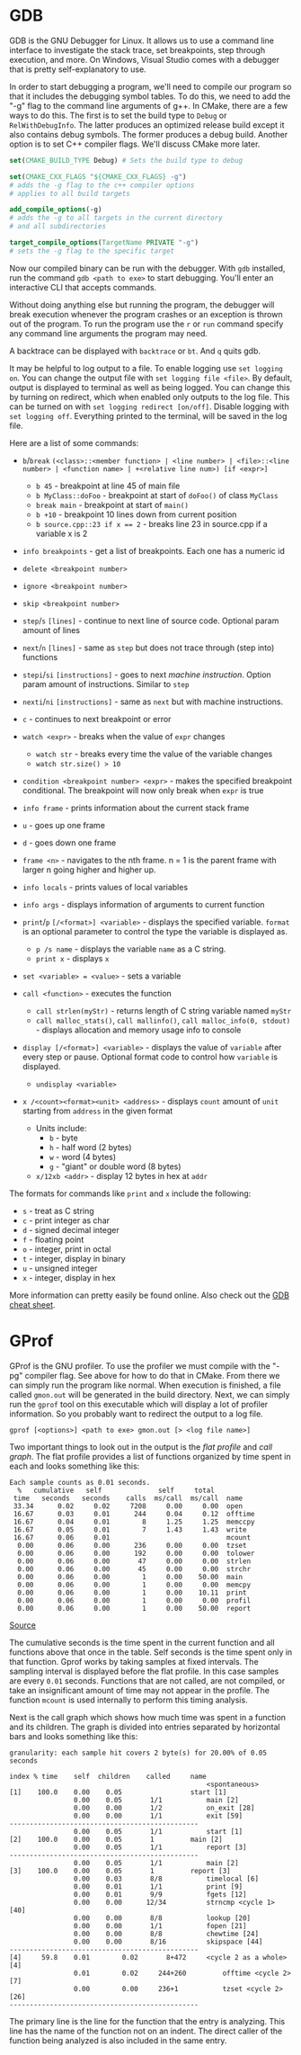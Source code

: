 # GDB

GDB is the GNU Debugger for Linux. It allows us to use a command line interface to investigate the stack trace, set breakpoints, step through execution, and more. On Windows, Visual Studio comes with a debugger that is pretty self-explanatory to use.

In order to start debugging a program, we'll need to compile our program so that it includes the debugging symbol tables. To do this, we need to add the "-g" flag to the command line arguments of g++. In CMake, there are a few ways to do this. The first is to set the build type to `Debug` or `RelWithDebugInfo`. The latter produces an optimized release build except it also contains debug symbols. The former produces a debug build. Another option is to set C++ compiler flags. We'll discuss CMake more later.

```CMake
set(CMAKE_BUILD_TYPE Debug) # Sets the build type to debug

set(CMAKE_CXX_FLAGS "${CMAKE_CXX_FLAGS} -g") 
# adds the -g flag to the c++ compiler options
# applies to all build targets

add_compile_options(-g)
# adds the -g to all targets in the current directory
# and all subdirectories

target_compile_options(TargetName PRIVATE "-g")
# sets the -g flag to the specific target
```

Now our compiled binary can be run with the debugger. With `gdb` installed, run the command `gdb <path to exe>` to start debugging. You'll enter an interactive CLI that accepts commands.

Without doing anything else but running the program, the debugger will break execution whenever the program crashes or an exception is thrown out of the program. To run the program use the `r` or `run` command specify any command line arguments the program may need.

A backtrace can be displayed with `backtrace` or `bt`. And `q` quits gdb.

It may be helpful to log output to a file. To enable logging use `set logging on`. You can change the output file with `set logging file <file>`. By default, output is displayed to terminal as well as being logged. You can change this by turning on redirect, which when enabled only outputs to the log file. This can be turned on with `set logging redirect [on/off]`. Disable logging with `set logging off`. Everything printed to the terminal, will be saved in the log file.

Here are a list of some commands:
* `b`/`break` `(<class>::<member function> | <line number> | <file>::<line number> | <function name> | +<relative line num>) [if <expr>]`
    * `b 45` - breakpoint at line 45 of main file
    * `b MyClass::doFoo` - breakpoint at start of `doFoo()` of class `MyClass`
    * `break main` - breakpoint at start of `main()`
    * `b +10` - breakpoint 10 lines down from current position
    * `b source.cpp::23 if x == 2` - breaks line 23 in source.cpp if a variable x is 2
* `info breakpoints` - get a list of breakpoints. Each one has a numeric id
* `delete <breakpoint number>`
* `ignore <breakpoint number>`
* `skip <breakpoint number>`
* `step`/`s` `[lines]` - continue to next line of source code. Optional param amount of lines 
* `next`/`n` `[lines]` - same as `step` but does not trace through (step into) functions
* `stepi`/`si` `[instructions]` - goes to next *machine instruction*. Option param amount of instructions. Similar to `step`
* `nexti`/`ni` `[instructions]` - same as `next` but with machine instructions.
* `c` - continues to next breakpoint or error
* `watch <expr>` - breaks when the value of `expr` changes
    * `watch str` - breaks every time the value of the variable changes
    * `watch str.size() > 10`
* `condition <breakpoint number> <expr>` - makes the specified breakpoint conditional. The breakpoint will now only break when `expr` is true


* `info frame` - prints information about the current stack frame
* `u` - goes up one frame
* `d` - goes down one frame
* `frame <n>` - navigates to the nth frame. n = 1 is the parent frame with larger n going higher and higher up.
* `info locals` - prints values of local variables
* `info args` - displays information of arguments to current function

* `print`/`p` `[/<format>] <variable>` - displays the specified variable. `format` is an optional parameter to control the type the variable is displayed as. 
    * `p /s name` - displays the variable `name` as a C string.
    * `print x` - displays `x`
* `set <variable> = <value>` - sets a variable
* `call <function>` - executes the function
    * `call strlen(myStr)` - returns length of C string variable named `myStr`
    * `call malloc_stats()`, `call mallinfo()`, `call malloc_info(0, stdout)` - displays allocation and memory usage info to console
* `display [/<format>] <variable>` - displays the value of `variable` after every step or pause. Optional format code to control how `variable` is displayed.
    * `undisplay <variable>`
* `x /<count><format><unit> <address>` - displays `count` amount of `unit` starting from `address` in the given format
    * Units include:
        * `b` - byte
        * `h` - half word (2 bytes)
        * `w` - word (4 bytes)
        * `g` - "giant" or double word (8 bytes)
    * `x/12xb <addr>` - display 12 bytes in hex at `addr`


The formats for commands like `print` and `x` include the following:
* `s` - treat as C string
* `c` - print integer as char
* `d` - signed decimal integer
* `f` - floating point
* `o` - integer, print in octal
* `t` - integer, display in binary
* `u` - unsigned integer
* `x` - integer, display in hex

More information can pretty easily be found online. Also check out the [GDB cheat sheet](https://darkdust.net/files/GDB%20Cheat%20Sheet.pdf).

# GProf

GProf is the GNU profiler. To use the profiler we must compile with the "-pg" compiler flag. See above for how to do that in CMake. From there we can simply run the program like normal. When execution is finished, a file called `gmon.out` will be generated in the build directory. Next, we can simply run the `gprof` tool on this executable which will display a lot of profiler information. So you probably want to redirect the output to a log file.

```
gprof [<options>] <path to exe> gmon.out [> <log file name>]
```

Two important things to look out in the output is the *flat profile* and *call graph*. The flat profile provides a list of functions organized by time spent in each and looks something like this:
```
Each sample counts as 0.01 seconds.
  %   cumulative   self              self     total           
 time   seconds   seconds    calls  ms/call  ms/call  name    
 33.34      0.02     0.02     7208     0.00     0.00  open
 16.67      0.03     0.01      244     0.04     0.12  offtime
 16.67      0.04     0.01        8     1.25     1.25  memccpy
 16.67      0.05     0.01        7     1.43     1.43  write
 16.67      0.06     0.01                             mcount
  0.00      0.06     0.00      236     0.00     0.00  tzset
  0.00      0.06     0.00      192     0.00     0.00  tolower
  0.00      0.06     0.00       47     0.00     0.00  strlen
  0.00      0.06     0.00       45     0.00     0.00  strchr
  0.00      0.06     0.00        1     0.00    50.00  main
  0.00      0.06     0.00        1     0.00     0.00  memcpy
  0.00      0.06     0.00        1     0.00    10.11  print
  0.00      0.06     0.00        1     0.00     0.00  profil
  0.00      0.06     0.00        1     0.00    50.00  report
```
[Source](https://ftp.gnu.org/old-gnu/Manuals/gprof-2.9.1/html_chapter/gprof_5.html#SEC11)

The cumulative seconds is the time spent in the current function and all functions above that once in the table. Self seconds is the time spent only in that function. Gprof works by taking samples at fixed intervals. The sampling interval is displayed before the flat profile. In this case samples are every `0.01` seconds. Functions that are not called, are not compiled, or take an insignificant amount of time may not appear in the profile. The function `mcount` is used internally to perform this timing analysis.

Next is the call graph which shows how much time was spent in a function and its children. The graph is divided into entries separated by horizontal bars and looks something like this:
```
granularity: each sample hit covers 2 byte(s) for 20.00% of 0.05 seconds

index % time    self  children    called     name
                                                 <spontaneous>
[1]    100.0    0.00    0.05                 start [1]
                0.00    0.05       1/1           main [2]
                0.00    0.00       1/2           on_exit [28]
                0.00    0.00       1/1           exit [59]
-----------------------------------------------
                0.00    0.05       1/1           start [1]
[2]    100.0    0.00    0.05       1         main [2]
                0.00    0.05       1/1           report [3]
-----------------------------------------------
                0.00    0.05       1/1           main [2]
[3]    100.0    0.00    0.05       1         report [3]
                0.00    0.03       8/8           timelocal [6]
                0.00    0.01       1/1           print [9]
                0.00    0.01       9/9           fgets [12]
                0.00    0.00      12/34          strncmp <cycle 1> [40]
                0.00    0.00       8/8           lookup [20]
                0.00    0.00       1/1           fopen [21]
                0.00    0.00       8/8           chewtime [24]
                0.00    0.00       8/16          skipspace [44]
-----------------------------------------------
[4]     59.8    0.01        0.02       8+472     <cycle 2 as a whole>	[4]
                0.01        0.02     244+260         offtime <cycle 2> [7]
                0.00        0.00     236+1           tzset <cycle 2> [26]
-----------------------------------------------
```

The primary line is the line for the function that the entry is analyzing. This line has the name of the function not on an indent. The direct caller of the function being analyzed is also included in the same entry.

